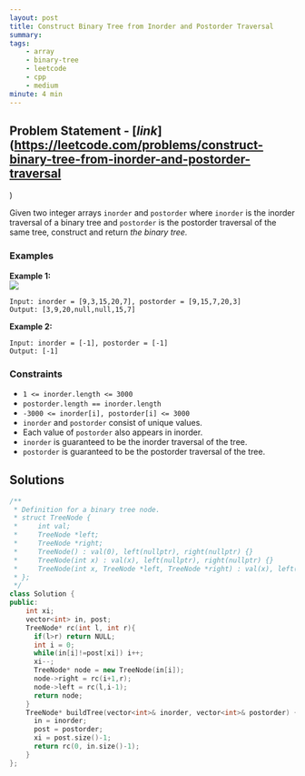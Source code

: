 ```yaml
---
layout: post
title: Construct Binary Tree from Inorder and Postorder Traversal
summary:
tags:
    - array
    - binary-tree
    - leetcode
    - cpp
    - medium
minute: 4 min
---
```


## Problem Statement - [*link*](https://leetcode.com/problems/construct-binary-tree-from-inorder-and-postorder-traversal
)  

Given two integer arrays `inorder` and `postorder` where `inorder` is the inorder traversal of a binary tree and `postorder` is the postorder traversal of the same tree, construct and return *the binary tree.*



### Examples

**Example 1:**   
<img src="https://assets.leetcode.com/uploads/2021/02/19/tree.jpg">
```
Input: inorder = [9,3,15,20,7], postorder = [9,15,7,20,3]
Output: [3,9,20,null,null,15,7]
```

**Example 2:**    
```
Input: inorder = [-1], postorder = [-1]
Output: [-1]
```

### Constraints
+ `1 <= inorder.length <= 3000`
+ `postorder.length == inorder.length`
+ `-3000 <= inorder[i], postorder[i] <= 3000`
+ `inorder` and `postorder` consist of unique values.
+ Each value of `postorder` also appears in inorder.
+ `inorder` is guaranteed to be the inorder traversal of the tree.
+ `postorder` is guaranteed to be the postorder traversal of the tree.

## Solutions

```cpp
/**
 * Definition for a binary tree node.
 * struct TreeNode {
 *     int val;
 *     TreeNode *left;
 *     TreeNode *right;
 *     TreeNode() : val(0), left(nullptr), right(nullptr) {}
 *     TreeNode(int x) : val(x), left(nullptr), right(nullptr) {}
 *     TreeNode(int x, TreeNode *left, TreeNode *right) : val(x), left(left), right(right) {}
 * };
 */
class Solution {
public:
    int xi;
    vector<int> in, post;
    TreeNode* rc(int l, int r){
      if(l>r) return NULL;
      int i = 0;
      while(in[i]!=post[xi]) i++;
      xi--;
      TreeNode* node = new TreeNode(in[i]);
      node->right = rc(i+1,r);
      node->left = rc(l,i-1);
      return node;
    }
    TreeNode* buildTree(vector<int>& inorder, vector<int>& postorder) {
      in = inorder;
      post = postorder;
      xi = post.size()-1;
      return rc(0, in.size()-1);
    }
};
```

